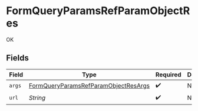 # FormQueryParamsRefParamObjectRes

OK


## Fields

| Field                                                                                                   | Type                                                                                                    | Required                                                                                                | Description                                                                                             |
| ------------------------------------------------------------------------------------------------------- | ------------------------------------------------------------------------------------------------------- | ------------------------------------------------------------------------------------------------------- | ------------------------------------------------------------------------------------------------------- |
| `args`                                                                                                  | [FormQueryParamsRefParamObjectResArgs](../../models/operations/FormQueryParamsRefParamObjectResArgs.md) | :heavy_check_mark:                                                                                      | N/A                                                                                                     |
| `url`                                                                                                   | *String*                                                                                                | :heavy_check_mark:                                                                                      | N/A                                                                                                     |